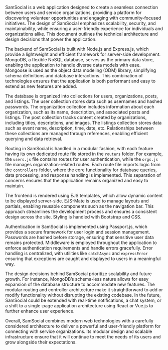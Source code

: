SamSocial is a web application designed to create a seamless connection between users and service organizations, providing a platform for discovering volunteer opportunities and engaging with community-focused initiatives. The design of SamSocial emphasizes scalability, security, and maintainability, while ensuring a user-friendly experience for individuals and organizations alike. This document outlines the technical architecture and design decisions that power the application.

The backend of SamSocial is built with Node.js and Express.js, which provide a lightweight and efficient framework for server-side development. MongoDB, a flexible NoSQL database, serves as the primary data store, enabling the application to handle diverse data models with ease. Mongoose is used as the object data modeling (ODM) library, simplifying schema definitions and database interactions. This combination of technologies ensures that the application is both performant and easy to extend as new features are added.

The database is organized into collections for users, organizations, posts, and listings. The user collection stores data such as usernames and hashed passwords. The organization collection includes information about each organization, such as its name, description, and associated posts and listings. The post collection tracks content created by organizations, including titles, descriptions, and images. The listings collection stores data such as event name, description, time, date, etc. Relationships between these collections are managed through references, enabling efficient querying and data retrieval.

Routing in SamSocial is handled in a modular fashion, with each feature having its own dedicated route file stored in the `routers` folder. For example, the `users.js` file contains routes for user authentication, while the `orgs.js` file manages organization-related routes. Each route file imports logic from the `controllers` folder, where the core functionality for database queries, data processing, and response handling is implemented. This separation of concerns ensures that the application remains organized and easy to maintain.

The frontend is rendered using EJS templates, which allow dynamic content to be displayed server-side. EJS-Mate is used to manage layouts and partials, enabling reusable components such as the navigation bar. This approach streamlines the development process and ensures a consistent design across the site. Styling is handled with Bootstrap and CSS.

Authentication in SamSocial is implemented using Passport.js, which provides a secure framework for user login and session management. Passwords are hashed before storage, ensuring that sensitive user data remains protected. Middleware is employed throughout the application to enforce authentication requirements and handle errors gracefully. Error handling is centralized, with utilities like `catchAsync` and `expressError` ensuring that exceptions are caught and displayed to users in a meaningful way.

The design decisions behind SamSocial prioritize scalability and future growth. For instance, MongoDB’s schema-less nature allows for easy expansion of the database structure to accommodate new features. The modular routing and controller architecture make it straightforward to add or modify functionality without disrupting the existing codebase. In the future, SamSocial could be extended with real-time notifications, a chat system, or a shift to a single-page application architecture using React or Vue.js to further enhance user experience.

Overall, SamSocial combines modern web technologies with a carefully considered architecture to deliver a powerful and user-friendly platform for connecting with service organizations. Its modular design and scalable infrastructure ensure that it will continue to meet the needs of its users and grow alongside their expectations.
